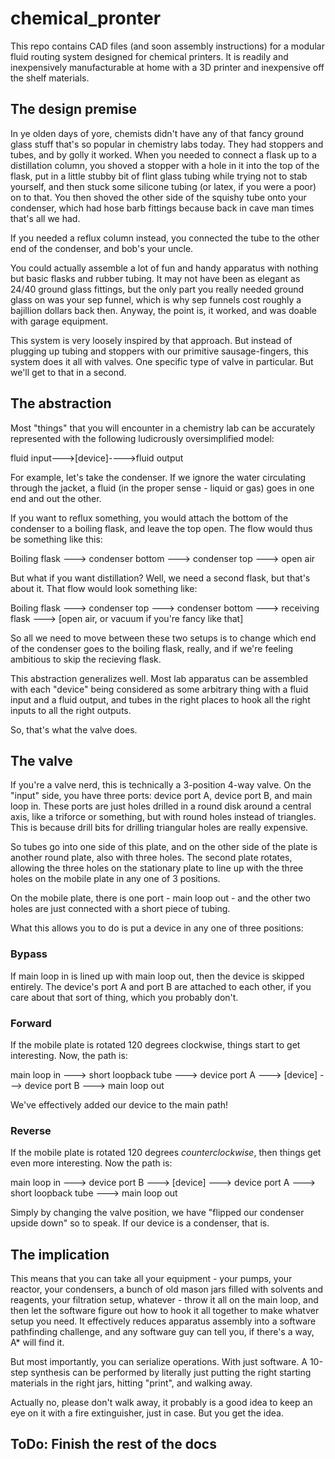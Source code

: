 # chemical_pronter

This repo contains CAD files (and soon assembly instructions) for a modular fluid routing system designed for chemical printers. It is readily and inexpensively manufacturable at home with a 3D printer and inexpensive off the shelf materials.

## The design premise

In ye olden days of yore, chemists didn't have any of that fancy ground glass stuff that's so popular in chemistry labs today. They had stoppers and tubes, and by golly it worked. When you needed to connect a flask up to a distillation column, you shoved a stopper with a hole in it into the top of the flask, put in a little stubby bit of flint glass tubing while trying not to stab yourself, and then stuck some silicone tubing (or latex, if you were a poor) on to that. You then shoved the other side of the squishy tube onto your condenser, which had hose barb fittings because back in cave man times that's all we had.

If you needed a reflux column instead, you connected the tube to the other end of the condenser, and bob's your uncle.

You could actually assemble a lot of fun and handy apparatus with nothing but basic flasks and rubber tubing. It may not have been as elegant as 24/40 ground glass fittings, but the only part you really needed ground glass on was your sep funnel, which is why sep funnels cost roughly a bajillion dollars back then. Anyway, the point is, it worked, and was doable with garage equipment.

This system is very loosely inspired by that approach. But instead of plugging up tubing and stoppers with our primitive sausage-fingers, this system does it all with valves. One specific type of valve in particular. But we'll get to that in a second.

## The abstraction

Most "things" that you will encounter in a chemistry lab can be accurately represented with the following ludicrously oversimplified model:

fluid input--->[device]---->fluid output

For example, let's take the condenser. If we ignore the water circulating through the jacket, a fluid (in the proper sense - liquid or gas) goes in one end and out the other.

If you want to reflux something, you would attach the bottom of the condenser to a boiling flask, and leave the top open. The flow would thus be something like this:

Boiling flask ---> condenser bottom ---> condenser top ---> open air

But what if you want distillation? Well, we need a second flask, but that's about it. That flow would look something like:

Boiling flask ---> condenser top ---> condenser bottom ---> receiving flask ---> [open air, or vacuum if you're fancy like that]

So all we need to move between these two setups is to change which end of the condenser goes to the boiling flask, really, and if we're feeling ambitious to skip the recieving flask.

This abstraction generalizes well. Most lab apparatus can be assembled with each "device" being considered as some arbitrary thing with a fluid input and a fluid output, and tubes in the right places to hook all the right inputs to all the right outputs.

So, that's what the valve does.

## The valve

If you're a valve nerd, this is technically a 3-position 4-way valve. On the "input" side, you have three ports: device port A, device port B, and main loop in. These ports are just holes drilled in a round disk around a central axis, like a triforce or something, but with round holes instead of triangles. This is because drill bits for drilling triangular holes are really expensive.

So tubes go into one side of this plate, and on the other side of the plate is another round plate, also with three holes. The second plate rotates, allowing the three holes on the stationary plate to line up with the three holes on the mobile plate in any one of 3 positions. 

On the mobile plate, there is one port - main loop out - and the other two holes are just connected with a short piece of tubing.

What this allows you to do is put a device in any one of three positions:

### Bypass

If main loop in is lined up with main loop out, then the device is skipped entirely. The device's port A and port B are attached to each other, if you care about that sort of thing, which you probably don't.

### Forward

If the mobile plate is rotated 120 degrees clockwise, things start to get interesting. Now, the path is:

main loop in ---> short loopback tube ---> device port A ---> [device] ---> device port B ---> main loop out

We've effectively added our device to the main path!

### Reverse

If the mobile plate is rotated 120 degrees *counterclockwise*, then things get even more interesting. Now the path is:

main loop in ---> device port B ---> [device] ---> device port A ---> short loopback tube ---> main loop out

Simply by changing the valve position, we have "flipped our condenser upside down" so to speak. If our device is a condenser, that is.

## The implication

This means that you can take all your equipment - your pumps, your reactor, your condensers, a bunch of old mason jars filled with solvents and reagents, your filtration setup, whatever - throw it all on the main loop, and then let the software figure out how to hook it all together to make whatver setup you need. It effectively reduces apparatus assembly into a software pathfinding challenge, and any software guy can tell you, if there's a way, A* will find it.

But most importantly, you can serialize operations. With just software. A 10-step synthesis can be performed by literally just putting the right starting materials in the right jars, hitting "print", and walking away.

Actually no, please don't walk away, it probably is a good idea to keep an eye on it with a fire extinguisher, just in case. But you get the idea.

## ToDo: Finish the rest of the docs

